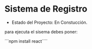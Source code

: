 <h1> Sistema de Registro</h1>

- Estado del Proyecto: En Constucción.

para ejecuta el sisema debes poner:

´´´npm install react´´´´

